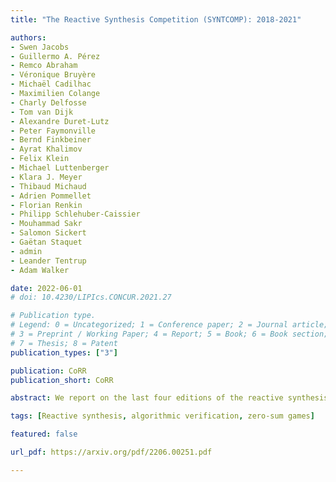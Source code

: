 ```yaml
---
title: "The Reactive Synthesis Competition (SYNTCOMP): 2018-2021"

authors:
- Swen Jacobs
- Guillermo A. Pérez 
- Remco Abraham
- Véronique Bruyère
- Michaël Cadilhac 
- Maximilien Colange 
- Charly Delfosse 
- Tom van Dijk 
- Alexandre Duret-Lutz
- Peter Faymonville 
- Bernd Finkbeiner 
- Ayrat Khalimov 
- Felix Klein 
- Michael Luttenberger 
- Klara J. Meyer 
- Thibaud Michaud 
- Adrien Pommellet 
- Florian Renkin 
- Philipp Schlehuber-Caissier 
- Mouhammad Sakr
- Salomon Sickert
- Gaëtan Staquet
- admin
- Leander Tentrup
- Adam Walker

date: 2022-06-01
# doi: 10.4230/LIPIcs.CONCUR.2021.27

# Publication type.
# Legend: 0 = Uncategorized; 1 = Conference paper; 2 = Journal article;
# 3 = Preprint / Working Paper; 4 = Report; 5 = Book; 6 = Book section;
# 7 = Thesis; 8 = Patent
publication_types: ["3"]

publication: CoRR
publication_short: CoRR

abstract: We report on the last four editions of the reactive synthesis competition (SYNTCOMP 2018-2021). We briefly describe the evaluation scheme and the experimental setup of SYNTCOMP. Then, we introduce new benchmark classes that have been added to the SYNTCOMP library and give an overview of the participants of SYNTCOMP. Finally, we present and analyze the results of our experimental evaluations, including a ranking of tools with respect to quantity and quality of solutions.

tags: [Reactive synthesis, algorithmic verification, zero-sum games]

featured: false

url_pdf: https://arxiv.org/pdf/2206.00251.pdf

---
```

